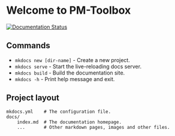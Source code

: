 # Welcome to PM-Toolbox

[![Documentation Status](https://readthedocs.org/projects/radiomics-training/badge/?version=latest)](https://radiomics-training.readthedocs.io/en/latest/?badge=latest)

## Commands

* `mkdocs new [dir-name]` - Create a new project.
* `mkdocs serve` - Start the live-reloading docs server.
* `mkdocs build` - Build the documentation site.
* `mkdocs -h` - Print help message and exit.

## Project layout

    mkdocs.yml    # The configuration file.
    docs/
        index.md  # The documentation homepage.
        ...       # Other markdown pages, images and other files.
